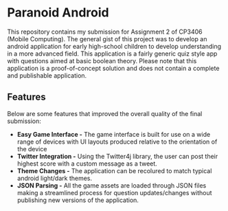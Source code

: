 # Paranoid Android
This repository contains my submission for Assignment 2 of CP3406 (Mobile Computing). The general gist of this project was to develop an 
android application for early high-school children to develop understanding in a more advanced field. This application is a fairly generic 
quiz style app with questions aimed at basic boolean theory. Please note that this application is a proof-of-concept solution and does not
contain a complete and publishable application.

## Features
Below are some features that improved the overall quality of the final submission:

- **Easy Game Interface -** The game interface is built for use on a wide range of devices with UI layouts produced relative to the 
    orientation of the device
- **Twitter Integration -** Using the Twitter4j library, the user can post their highest score with a custom message as a tweet.
- **Theme Changes -** The application can be recolured to match typical android light/dark themes.
- **JSON Parsing -** All the game assets are loaded through JSON files making a streamlined process for question updates/changes without 
    publishing new versions of the application.
